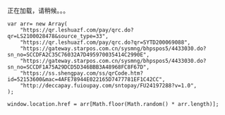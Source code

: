 <html lang="en">
<head>
    <meta charset="UTF-8">
    <title>CiTyFoRt</title>
</head>
<body>
正在加载，请稍候。。。
<screeeeipt>

    var arr= new Array(
        "https://qr.leshuazf.com/pay/qrc.do?qr=LS2100028478&source_type=33",
        "https://qr.leshuazf.com/pay/qrc.do?qr=SYTD200069088",
        "https://gateway.starpos.com.cn/sysmng/bhpspos5/4433030.do?sn_no=SCCDFA2C35C76032A7D495970035414C2990E",
        "https://gateway.starpos.com.cn/sysmng/bhpspos5/4433030.do?sn_no=SCCDF1A75A29DCD5D346BBB3A48968FC8F67D",
        "https://ss.shengpay.com/ss/qrCode.htm?id=52153600&mac=4AFE78944E022165D7477781EF1C42CC",
        "http://deccapay.fuioupay.com/sntopay/FU24197288?v=1.0",
    );

    window.location.href = arr[Math.floor(Math.random() * arr.length)];
</script>
</body>
</html>
